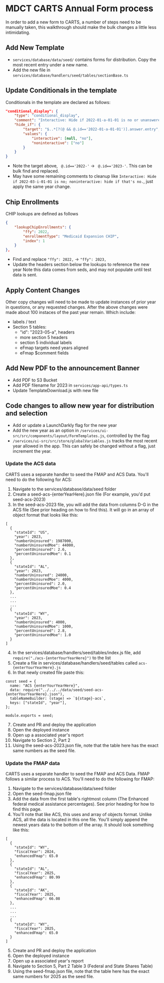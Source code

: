 # MDCT CARTS Annual Form process

In order to add a new form to CARTS, a number of steps need to be manually taken, this walkthrough should make the bulk changes a little less intimidating.

## Add New Template

- `services/database/data/seed/` contains forms for distribution. Copy the most recent entry under a new name.
- Add the new file in `services/database/handlers/seed/tables/sectionBase.ts`

## Update Conditionals in the template

Conditionals in the template are declared as follows:

```json
"conditional_display": {
    "type": "conditional_display",
    "comment": "Interactive: Hide if 2022-01-a-01-01 is no or unanswered; noninteractive: hide if that's no.",
    "hide_if": {
        "target": "$..*[?(@ && @.id=='2022-01-a-01-01')].answer.entry",
        "values": {
            "interactive": [null, "no"],
            "noninteractive": ["no"]
        }
    }
}
```

- Note the target above, ` @.id=='2022-'` -> ` @.id=='2023-'`. This can be bulk find and replaced.
- May have some remaining comments to cleanup like `Interactive: Hide if 2022-03-i-01-01 is no; noninteractive: hide if that's no.`, just apply the same year change.

## Chip Enrollments

CHIP lookups are defined as follows

```json
{
    "lookupChipEnrollments": {
        "ffy": 2022,
        "enrollmentType": "Medicaid Expansion CHIP",
        "index": 1
    }
},
```

- Find and replace `"ffy": 2022,` -> `"ffy": 2023,`
- Update the headers section below the lookups to reference the new year
  Note this data comes from seds, and may not populate until test data is sent.

## Apply Content Changes

Other copy changes will need to be made to update instances of prior year in questions, or any requested changes. After the above changes were made about 100 instaces of the past year remain. Which include:

- labels / text
- Section 5 tables:
  - "id": "2023-05-a", headers
  - more section 5 headers
  - section 5 individual labels
  - eFmap targets need years aligned
  - eFmap $comment fields

## Add New PDF to the announcement Banner

- Add PDF to S3 Bucket
- Add PDF filename for 2023 in `services/app-api/types.ts`
- Update TemplateDownload.js with new file

## Code changes to allow new year for distribution and selection

- Add or update a LaunchDarkly flag for the new year
- Add the new year as an option in `/services/ui-src/src/components/layout/FormTemplates.js`, controlled by the flag
- `/services/ui-src/src/store/globalVariables.js` tracks the most recent year allowed in the app. This can safely be changed without a flag, just increment the year.

### Update the ACS data

CARTS uses a separate handler to seed the FMAP and ACS Data. You'll need to do the following for ACS:

1. Navigate to the services/database/data/seed folder
2. Create a seed-acs-{enterYearHere}.json file (For example, you'd put seed-acs-2023) 
3. In the seed-acs-2023 file, you will add the data from columns D-G in the ACS file (See prior heading on how to find this). It will go in an array of object format that looks like this:

```
[
  {
    "stateId": "US",
    "year": 2023,
    "numberUninsured": 1987000,
    "numberUninsuredMoe": 44000,
    "percentUninsured": 2.6,
    "percentUninsuredMoe": 0.1
  },
  {
    "stateId": "AL",
    "year": 2023,
    "numberUninsured": 24000,
    "numberUninsuredMoe": 4000,
    "percentUninsured": 2.0,
    "percentUninsuredMoe": 0.4
  },
  ...
  ...
  ...
  {
    "stateId": "WY",
    "year": 2023,
    "numberUninsured": 4000,
    "numberUninsuredMoe": 1000,
    "percentUninsured": 2.8,
    "percentUninsuredMoe": 1.0
  }
]
```

4. In the services/database/handlers/seed/tables/index.js file, add `require("./acs-{enterYourYearHere}")` to the list
5. Create a file in services/database/handlers/seed/tables called `acs-{enterYourYearHere}.js`
6. In that newly created file paste this:

```
const seed = {
  name: "ACS {enterYourYearHere}",
  data: require("../../../data/seed/seed-acs-{enterYourYearHere}.json"),
  tableNameBuilder: (stage) => `${stage}-acs`,
  keys: ["stateId", "year"],
};

module.exports = seed;
```
7. Create and PR and deploy the application
8. Open the deployed instance 
9. Open up a associated year's report
10. Navigate to Section 2, Part 2
11. Using the seed-acs-2023.json file, note that the table here has the exact same numbers as the seed file.

### Update the FMAP data

CARTS uses a separate handler to seed the FMAP and ACS Data. FMAP follows a similar process to ACS. You'll need to do the following for FMAP:

1. Navigate to the services/database/data/seed folder
2. Open the seed-fmap.json file 
3. Add the data from the first table's rightmost column (The Enhanced federal medical assistance percentages). See prior heading for how to find this page.
4. You'll note that like ACS, this uses and array of objects format. Unlike ACS, all the data is located in this one file. You'll simply append the newest years data to the bottom of the array. It should look something like this:

```
[
  {
    "stateId": "WY",
    "fiscalYear": 2024,
    "enhancedFmap": 65.0
  },
  {
    "stateId": "AL",
    "fiscalYear": 2025,
    "enhancedFmap": 80.99
  },
  {
    "stateId": "AK",
    "fiscalYear": 2025,
    "enhancedFmap": 66.08
  },
  ...
  ...
  ...
  {
    "stateId": "WY",
    "fiscalYear": 2025,
    "enhancedFmap": 65.0
  }
]
```

5. Create and PR and deploy the application
6. Open the deployed instance 
7. Open up a associated year's report
8. Navigate to Section 5, Part 2 Table 3 (Federal and State Shares Table)
9. Using the seed-fmap.json file, note that the table here has the exact same numbers for 2025 as the seed file.